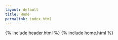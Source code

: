 ```yaml
---
layout: default
title: Home
permalink: index.html
---
```

{% include header.html %}
{% include home.html %}
